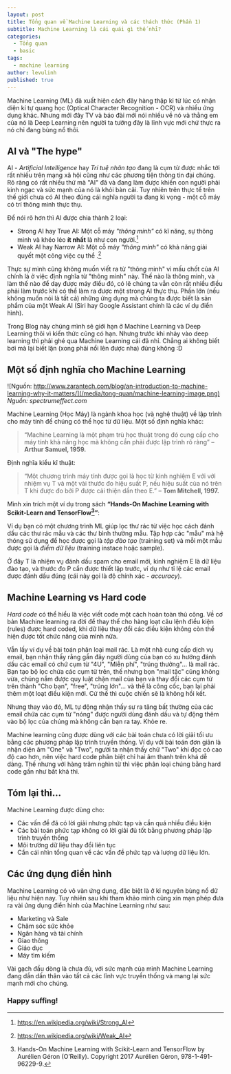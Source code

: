 ```yaml
---
layout: post
title: Tổng quan về Machine Learning và các thách thức (Phần 1)
subtitle: Machine Learning là cái quái gì thế nhỉ?
categories:
  - Tổng quan
  - basic
tags:
  - machine learning
author: levulinh
published: true
---
```

Machine Learning (ML) đã xuất hiện cách đây hàng thập kỉ từ lúc có nhận diện kí tự quang học (Optical Character Recognition - OCR) và nhiều ứng dụng khác. Nhưng mới đây TV và báo đài mới nói nhiều về nó và thằng em của nó là Deep Learning nên người ta tưởng đây là lĩnh vực mới  chứ thực ra nó chỉ đang bùng nổ thôi.

## AI và "The hype"

AI - *Artificial Intelligence* hay *Trí tuệ nhân tạo* đang là cụm từ được nhắc tới rất nhiều trên mạng xã hội cũng như các phương tiện thông tin đại chúng. Rõ ràng có rất nhiều thứ mà "AI" đã và đang làm được khiến con người phải kinh ngạc và sức mạnh của nó là khỏi bàn cãi. Tuy nhiên trên thực tế trên thế giới chưa có AI theo đúng cái nghĩa người ta đang kì vọng - một cỗ máy có trí thông minh thực thụ.

Để nói rõ hơn thì AI được chia thành 2 loại:
  - Strong AI hay True AI: Một cỗ máy *"thông minh"* có kĩ năng, sự thông minh và khéo léo **ít nhất** là như con người.[^1]
  - Weak AI hay Narrow AI: Một cỗ máy *"thông minh"* có khả năng giải quyết một công việc cụ thể .[^2]

Thực sự mình cũng không muốn viết ra từ "thông minh" vì mấu chốt của AI chính là ở việc định nghĩa từ "thông minh" này. Thế nào là thông minh, và làm thế nào để dạy được máy điều đó, có lẽ chúng ta vẫn còn rất nhiều điều phải làm trước khi có thể làm ra được một strong AI thực thụ. Phần lớn (nếu không muốn nói là tất cả) những ứng dụng mà chúng ta được biết là sản phẩm của một Weak AI (Siri hay Google Assistant chính là các ví dụ điển hình). 

Trong Blog này chúng mình sẽ giới hạn ở Machine Learning và Deep Learning thôi vì kiến thức cũng có hạn. Nhưng trước khi nhảy vào deep learning thì phải ghé qua Machine Learning cái đã nhỉ. Chẳng ai không biết bơi mà lại biết lặn (xong phải nổi lên được nha) đúng không :D

## Một số định nghĩa cho Machine Learning

![Nguồn: http://www.zarantech.com/blog/an-introduction-to-machine-learning-why-it-matters/](/media/tong-quan/machine-learning-image.png)
*Nguồn: spectrumeffect.com*

Machine Learning (Học Máy) là ngành khoa học (và nghệ thuật) về lập trình cho máy tính để chúng có thể học từ dữ liệu.
Một số định nghĩa khác:
> “Machine Learning là một phạm trù học thuật trong đó cung cấp cho máy tính khả năng học mà không cần phải được lập trình rõ ràng” – **Arthur Samuel, 1959.**

Định nghĩa kiểu kĩ thuật:

> “Một chương trình máy tính được gọi là học từ kinh nghiệm E với với nhiệm vụ T và một vài thước đo hiệu suất P, nếu hiệu suất của nó trên T khi được đo bởi P được cải thiện dần theo E.” – **Tom Mitchell, 1997.**

Mình xin trích một ví dụ trong sách **“Hands-On Machine Learning with Scikit-Learn and TensorFlow[^3]”**:

Ví dụ bạn có một chương trình ML giúp lọc thư rác từ việc học cách đánh dấu các thư rác mẫu và các thư bình thường mẫu. Tập hợp các "mẫu" mà hệ thóng sử dụng để học được gọi là *tập đào tạo* (training set) và mỗi một mẫu được gọi là *điểm dữ liệu* (training instace hoặc sample).

Ở đây T là nhiệm vụ đánh dấu spam cho email mới, kinh nghiệm E là dữ liệu đào tạo, và thước đo P cần được thiết lập trước, ví dụ như tỉ lệ các email được đánh dấu đúng (cái này gọi là độ chính xác - *accuracy*).

## Machine Learning vs Hard code

*Hard code* có thể hiểu là việc viết code một cách hoàn toàn thủ công. Về cơ bản Machine learning ra đời để thay thế cho hàng loạt câu lệnh điều kiện (rules) được hard coded, khi dữ liệu thay đổi các điều kiện không còn thể hiện được tốt chức năng của mình nữa.

Vẫn lấy ví dụ về bài toán phân loại mail rác. Là một nhà cung cấp dịch vụ email, bạn nhận thấy rằng gần đây người dùng của bạn có xu hướng đánh dấu các email có chứ cụm từ "4U", "Miễn phí", "trúng thưởng"... là mail rác. Bạn tạo bộ lọc chứa các cụm từ trên, thế nhưng bọn "mail tặc" cũng không vừa, chúng nắm được quy luật chặn mail của bạn và thay đổi các cụm từ trên thành "Cho bạn", "free", "trúng lớn"... và thế là công cốc, bạn lại phải thêm một loạt điều kiện mới. Cứ thế thì cuộc chiến sẽ là không hồi kết.

Nhưng thay vào đó, ML tự động nhận thấy sự ra tăng bất thường của các email chứa các cụm từ "nóng" được người dùng đánh dấu và tự động thêm vào bộ lọc của chúng mà không cần bạn ra tay. Khỏe re.

Machine learning cũng được dùng với các bài toán chưa có lời giải tối ưu bằng các phương pháp lập trình truyền thống. Ví dụ với bài toán đơn giản là nhận diện âm "One" và "Two", người ta nhận thấy chữ "Two" khi đọc có cao độ cao hơn, nên việc hard code phân biệt chỉ hai âm thanh trên khá dễ dàng. Thế nhưng với hàng trăm nghìn từ thì việc phân loại chúng bằng hard code gần như bất khả thi.

## Tóm lại thì...
Machine Learning được dùng cho:
  - Các vấn đề đã có lời giải nhưng phức tạp và cần quá nhiều điều kiện
  - Các bài toán phức tạp không có lời giải đủ tốt bằng phương pháp lập trình truyền thống
  - Môi trường dữ liệu thay đổi liên tục
  - Cần cái nhìn tổng quan về các vấn đề phức tạp và lượng dữ liệu lớn.

## Các ứng dụng điển hình
Machine Learning có vô vàn ứng dụng, đặc biệt là ở kỉ nguyên bùng nổ dữ liệu như hiện nay. Tuy nhiên sau khi tham khảo mình cũng xin mạn phép đưa ra vài ứng dụng điển hình của Machine Learning như sau:
- Marketing và Sale
- Chăm sóc sức khỏe
- Ngân hàng và tài chính
- Giao thông
- Giáo dục
- Máy tìm kiếm

Vài gạch đầu dòng là chưa đủ, với sức mạnh của mình Machine Learning đang dần dấn thân vào tất cả các lĩnh vực truyền thống và mang lại sức mạnh mới cho chúng.

### Happy suffing!

[^3]: Hands-On Machine Learning with Scikit-Learn and TensorFlow by Aurélien Géron (O’Reilly). Copyright 2017 Aurélien Géron, 978-1-491-96229-9.
[^1]: https://en.wikipedia.org/wiki/Strong_AI
[^2]: https://en.wikipedia.org/wiki/Weak_AI